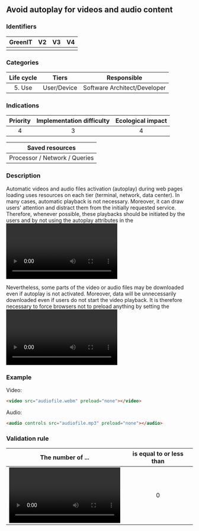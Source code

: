 ## Avoid autoplay for videos and audio content

### Identifiers

| GreenIT | V2  | V3  | V4  |
| :-----: | :-: | :-: | :-: |
|         |     |     |     |

### Categories

| Life cycle |    Tiers    |         Responsible          |
| :--------: | :---------: | :--------------------------: |
|   5. Use   | User/Device | Software Architect/Developer |

### Indications

| Priority | Implementation difficulty | Ecological impact |
| :------: | :-----------------------: | :---------------: |
|    4     |             3             |         4         |

|        Saved resources        |
| :---------------------------: |
| Processor / Network / Queries |

### Description

Automatic videos and audio files activation (autoplay) during web pages loading uses resources on each tier (terminal, network, data center). In many cases, automatic playback is not necessary. Moreover, it can draw users' attention and distract them from the initially requested service. Therefore, whenever possible, these playbacks should be initiated by the users and by not using the autoplay attributes in the <video> or <audio> tags.

Nevertheless, some parts of the video or audio files may be downloaded even if autoplay is not activated. Moreover, data will be unnecessarily downloaded even if users do not start the video playback. It is therefore necessary to force browsers not to preload anything by setting the <video> or <audio> preload attribute value tags to none.

### Example

Video:

```html
<video src="audiofile.webm" preload="none"></video>
```

Audio:

```html
<audio controls src="audiofile.mp3" preload="none"></audio>
```

### Validation rule

| The number of ...                                                          | is equal to or less than |
| -------------------------------------------------------------------------- | :----------------------: |
| <video> or <audio> elements without a preload="none" or autoplay attribute |            0             |
